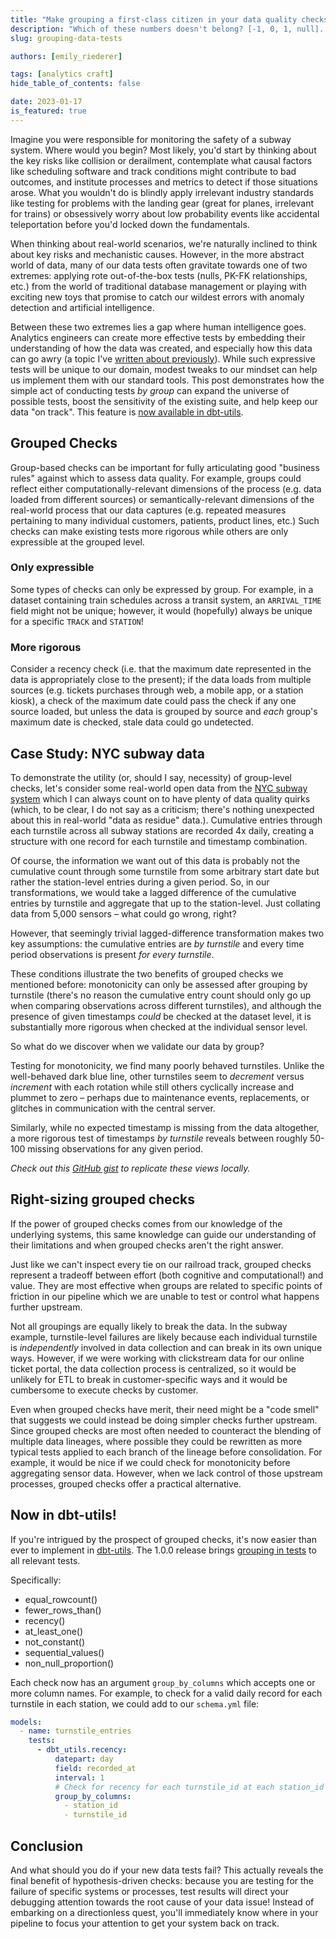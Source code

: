```yaml
---
title: "Make grouping a first-class citizen in your data quality checks"
description: "Which of these numbers doesn't belong? [-1, 0, 1, null]. You can't judge data quality without data context, so our tools should enable as much context as possible."
slug: grouping-data-tests

authors: [emily_riederer]

tags: [analytics craft]
hide_table_of_contents: false

date: 2023-01-17
is_featured: true
---
```

Imagine you were responsible for monitoring the safety of a subway system. Where would you begin? Most likely, you'd start by thinking about the key risks like collision or derailment, contemplate what causal factors like scheduling software and track conditions might contribute to bad outcomes, and institute processes and metrics to detect if those situations arose. What you wouldn't do is blindly apply irrelevant industry standards like testing for problems with the landing gear (great for planes, irrelevant for trains) or obsessively worry about low probability events like accidental teleportation before you'd locked down the fundamentals. 

When thinking about real-world scenarios, we're naturally inclined to think about key risks and mechanistic causes. However, in the more abstract world of data, many of our data tests often gravitate towards one of two extremes: applying rote out-of-the-box tests (nulls, PK-FK relationships, etc.) from the world of traditional database management or playing with exciting new toys that promise to catch our wildest errors with anomaly detection and artificial intelligence. 

Between these two extremes lies a gap where human intelligence goes. Analytics engineers can create more effective tests by embedding their understanding of how the data was created, and especially how this data can go awry (a topic I've [written about previously](https://emilyriederer.com/post/data-error-gen/)). While such expressive tests will be unique to our domain, modest tweaks to our mindset can help us implement them with our standard tools. This post demonstrates how the simple act of conducting tests _by group_ can expand the universe of possible tests, boost the sensitivity of the existing suite, and help keep our data "on track". This feature is [now available in dbt-utils](https://github.com/dbt-labs/dbt-utils#grouping-in-tests). 

## Grouped Checks

Group-based checks can be important for fully articulating good "business rules" against which to assess data quality. For example, groups could reflect either computationally-relevant dimensions of the <Term id="ETL"/> process (e.g. data loaded from different sources) or semantically-relevant dimensions of the real-world process that our data captures (e.g. repeated measures pertaining to many individual customers, patients, product lines, etc.) Such checks can make existing tests more rigorous while others are only expressible at the grouped level.

### Only expressible
Some types of checks can only be expressed by group. For example, in a dataset containing train schedules across a transit system, an `ARRIVAL_TIME` field might not be unique; however, it would (hopefully) always be unique for a specific `TRACK` and `STATION`! 

### More rigorous
Consider a recency check (i.e. that the maximum date represented in the data is appropriately close to the present); if the data loads from multiple sources (e.g. tickets purchases through web, a mobile app, or a station kiosk), a check of the maximum date could pass the check if any one source loaded, but unless the data is grouped by source and _each_ group's maximum date is checked, stale data could go undetected.

## Case Study: NYC subway data

To demonstrate the utility (or, should I say, necessity) of group-level checks, let's consider some real-world open data from the [NYC subway system](http://web.mta.info/developers/turnstile.html) which I can always count on to have plenty of data quality quirks (which, to be clear, I do not say as a criticism; there's nothing unexpected about this in real-world "data as residue" data.). Cumulative entries through each turnstile across all subway stations are recorded 4x daily, creating a structure with one record for each turnstile and timestamp combination. 

Of course, the information we want out of this data is probably not the cumulative count through some turnstile from some arbitrary start date but rather the station-level entries during a given period. So, in our transformations, we would take a lagged difference of the cumulative entries by turnstile and aggregate that up to the station-level. Just collating data from 5,000 sensors – what could go wrong, right? 

However, that seemingly trivial lagged-difference transformation makes two key assumptions: the cumulative entries are <Term id="monotonically-increasing"/> _by turnstile_ and every time period observations is present _for every turnstile_.

These conditions illustrate the two benefits of grouped checks we mentioned before: monotonicity can only be assessed after grouping by turnstile (there's no reason the cumulative entry count should only go up when comparing observations across different turnstiles), and although the presence of given timestamps _could_ be checked at the dataset level, it is substantially more rigorous when checked at the individual sensor level. 

So what do we discover when we validate our data by group?

Testing for monotonicity, we find many poorly behaved turnstiles. Unlike the well-behaved dark blue line, other turnstiles seem to _decrement_ versus _increment_ with each rotation while still others cyclically increase and plummet to zero – perhaps due to maintenance events, replacements, or glitches in communication with the central server.

<Lightbox src="/img/blog/2023-01-17-grouping-data-tests/1-monotonicity.png" title="Cumulative Entries by Turnstile for 3 Turnstiles" alt="A chart with three lines: one in dark blue trending up and to the right, one in light blue trending down and to the right, and one in very light blue which tracks up and then suddenly drops, repeating in a sawtooth pattern."/>

Similarly, while no expected timestamp is missing from the data altogether, a more rigorous test of timestamps _by turnstile_ reveals between roughly 50-100 missing observations for any given period.

<Lightbox src="/img/blog/2023-01-17-grouping-data-tests/2-missing.png" title="Number of Missing Turnstiles by Recording Time Period" alt="A dot plot showing 60-100 turnstiles are missing entries for each period between January and May, the range shown on the x axis."/>

_Check out this [GitHub gist](https://gist.github.com/emilyriederer/4dcc6a05ea53c82db175e15f698a1fb6) to replicate these views locally._

## Right-sizing grouped checks

If the power of grouped checks comes from our knowledge of the underlying systems, this same knowledge can guide our understanding of their limitations and when grouped checks aren't the right answer. 

Just like we can't inspect every tie on our railroad track, grouped checks represent a tradeoff between effort (both cognitive and computational!) and value. They are most effective when groups are related to specific points of friction in our pipeline which we are unable to test or control what happens further upstream. 

Not all groupings are equally likely to break the data. In the subway example, turnstile-level failures are likely because each individual turnstile is _independently_ involved in data collection and can break in its own unique ways. However, if we were working with clickstream data for our online ticket portal, the data collection process is centralized, so it would be unlikely for ETL to break in customer-specific ways and it would be cumbersome to execute checks by customer.

Even when grouped checks have merit, their need might be a "code smell" that suggests we could instead be doing simpler checks further upstream. Since grouped checks are most often needed to counteract the blending of multiple <Term id="data-lineage">data lineages</Term>, where possible they could be rewritten as more typical tests applied to each branch of the lineage before consolidation. For example, it would be nice if we could check for monotonicity before aggregating sensor data. However, when we lack control of those upstream processes, grouped checks offer a practical alternative.

## Now in dbt-utils!

If you're intrigued by the prospect of grouped checks, it's now easier than ever to implement in [dbt-utils](https://github.com/dbt-labs/dbt-utils). The 1.0.0 release brings [grouping in tests](https://github.com/dbt-labs/dbt-utils#grouping-in-tests) to all relevant tests.

Specifically:

- equal_rowcount()
- fewer_rows_than()
- recency()
- at_least_one()
- not_constant()
- sequential_values()
- non_null_proportion()

Each check now has an argument `group_by_columns` which accepts one or more column names. For example, to check for a valid daily record for each turnstile in each station, we could add to our `schema.yml` file:

```yaml
models:
  - name: turnstile_entries
    tests:
      - dbt_utils.recency:
          datepart: day
          field: recorded_at
          interval: 1
          # Check for recency for each turnstile_id at each station_id
          group_by_columns:
            - station_id
            - turnstile_id
```

## Conclusion
And what should you do if your new data tests fail? This actually reveals the final benefit of hypothesis-driven checks: because you are testing for the failure of specific systems or processes, test results will direct your debugging attention towards the root cause of your data issue! Instead of embarking on a directionless quest, you'll immediately know where in your pipeline to focus your attention to get your system back on track.